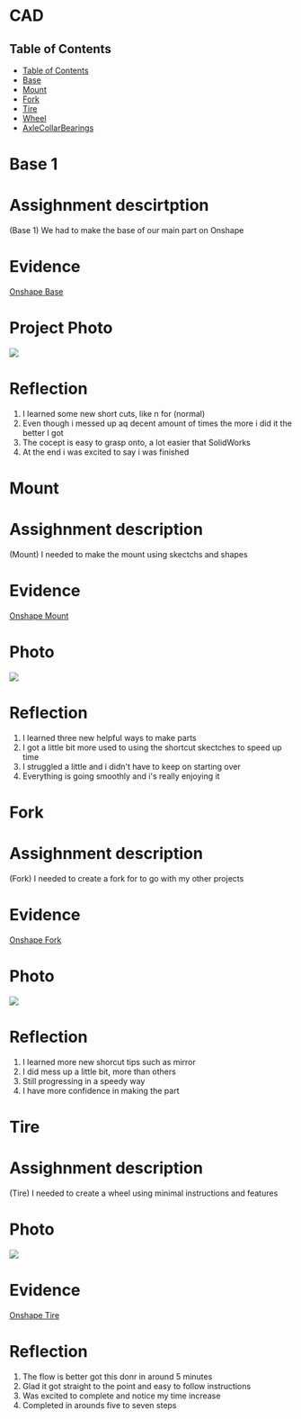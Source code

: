 # CAD

## Table of Contents
* [Table of Contents](#Table-of-Contents)
* [Base](#Base)
* [Mount](#Mount)
* [Fork](#Fork)
* [Tire](#Tire)
* [Wheel](#Wheel)
* [AxleCollarBearings](#AxleCollarBearings)

# Base 1
# Assighnment descirtption
 (Base 1) We had to make the base of our main part on Onshape

# Evidence
[Onshape Base](https://cvilleschools.onshape.com/documents/0dc868f01024a4760f7fa7c1/w/753fdc390cf1eb0e5034d3b8/e/0b81fd33856e36fcd8fad764)

# Project Photo
![](https://github.com/aniyahmoore28/CAD/blob/master/Project%20Images/Base%201.png)

# Reflection
1. I learned some new short cuts, like n for (normal)
2. Even though i messed up aq decent amount of times the more i did it the better I got
3. The cocept is easy to grasp onto, a lot easier that SolidWorks
4. At the end i was excited to say i was finished

# Mount
# Assighnment description
(Mount) I needed to make the mount using skectchs and shapes

# Evidence
[Onshape Mount](https://cvilleschools.onshape.com/documents/fce953ddb6830acd998ed00a/w/802fb37d6bcb0b44061a113d/e/b42eda236d9f12d3b166f936)

# Photo
![](https://github.com/aniyahmoore28/CAD/blob/master/Project%20Images/Mount.png)

# Reflection
1. I learned three new helpful ways to make parts
2. I got a little bit more used to using the shortcut skectches to speed up time
3. I struggled a little and i didn't have to keep on starting over
4. Everything is going smoothly and i's really enjoying it

# Fork
# Assighnment description
(Fork) I needed to create a fork for to go with my other projects

# Evidence
[Onshape Fork](https://cvilleschools.onshape.com/documents/76b2ceff23468508f91c636f/w/d216afd5436ed3ce7aafeb10/e/956ff08ca1fd39c31f6fe29f)

# Photo
![](https://github.com/aniyahmoore28/CAD/blob/master/Project%20Images/Fork.png)

# Reflection
1. I learned more new shorcut tips such as mirror
2. I did mess up a little bit, more than others
3. Still progressing in a speedy way
4. I have more confidence in making the part

# Tire
# Assighnment description
(Tire) I needed to create a wheel using minimal instructions and features

# Photo
![](https://github.com/aniyahmoore28/CAD/blob/master/Project%20Images/Tire.png)

# Evidence
[Onshape Tire](https://cvilleschools.onshape.com/documents/e23e01a588098a7d90326637/w/7c3c2022762d26baa6b6edd4/e/a1acf7f69c5b1f30584ed3cd)

# Reflection
1. The flow is better got this donr in around 5 minutes
2. Glad it got straight to the point and easy to follow instructions
3. Was excited to complete and notice my time increase
4. Completed in arounds five to seven steps

